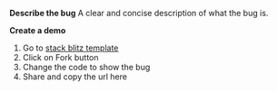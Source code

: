 **Describe the bug**
A clear and concise description of what the bug is.

**Create a demo**
1. Go to [stack blitz template](https://stackblitz.com/edit/svelte-whkfyw)
2. Click on Fork button
3. Change the code to show the bug
4. Share and copy the url here
